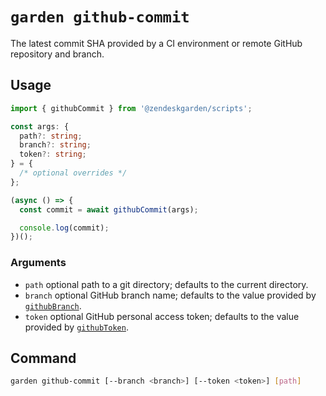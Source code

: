 # `garden github-commit`

The latest commit SHA provided by a CI environment or remote GitHub
repository and branch.

## Usage

```ts
import { githubCommit } from '@zendeskgarden/scripts';

const args: {
  path?: string;
  branch?: string;
  token?: string;
} = {
  /* optional overrides */
};

(async () => {
  const commit = await githubCommit(args);

  console.log(commit);
})();
```

### Arguments

- `path` optional path to a git directory; defaults to the current directory.
- `branch` optional GitHub branch name; defaults to the value provided by
  [`githubBranch`](../branch#readme).
- `token` optional GitHub personal access token; defaults to the value
  provided by [`githubToken`](../token#readme).

## Command

```sh
garden github-commit [--branch <branch>] [--token <token>] [path]
```

